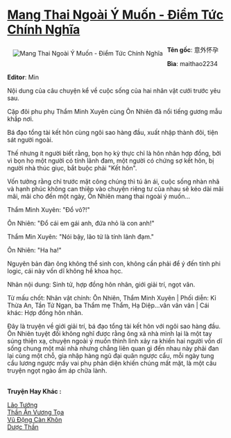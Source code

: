 <a href="https://utruyen.com/mang-thai-ngoai-y-muon-diem-tuc-chinh-nghia/18904/" title="Mang Thai Ngoài Ý Muốn - Điểm Tức Chính Nghĩa"><h1>Mang Thai Ngoài Ý Muốn - Điểm Tức Chính Nghĩa</h1></a><div style="display:table"><img align="right" style="float: left; padding: 10px;" src="https://utruyen.com/images/story/200x260/mang-thai-ngoai-y-muon-diem-tuc-chinh-nghia.jpg" alt="Mang Thai Ngoài Ý Muốn - Điểm Tức Chính Nghĩa"><b>Tên gốc</b>: 意外怀孕<p></p><b>Bìa</b>: maithao2234<p></p><b>Editor</b>: Min<p></p>Nội dung của câu chuyện kể về cuộc sống của hai nhân vật cưới trước yêu sau.<p></p>Cặp đôi phu phụ Thẩm Minh Xuyên cùng Ôn Nhiên đã nổi tiếng gương mẫu khắp nơi.<p></p>Bá đạo tổng tài kết hôn cùng ngôi sao hàng đầu, xuất nhập thành đôi, tiện sát người ngoài.<p></p>Thế nhưng ít người biết rằng, bọn họ kỳ thực chỉ là hôn nhân hợp đồng, bởi vì bọn họ một người có tính lãnh đam, một người có chứng sợ kết hôn, bị người nhà thúc giục, bắt buộc phải "Kết hôn".<p></p>Vốn tưởng rằng chỉ trước mặt công chúng thì tú ân ái, cuộc sống nhàn nhã và hạnh phúc không can thiệp vào chuyện riêng tư của nhau sẽ kéo dài mãi mãi, mãi cho đến một ngày, Ôn Nhiên mang thai ngoài ý muốn...<p></p>Thẩm Minh Xuyên: "Đổ vỏ?!"<p></p>Ôn Nhiên: "Đổ cái em gái anh, đứa nhỏ là con anh!"<p></p>Thẩm Min Xuyên: "Nói bậy, lão tử là tính lãnh đạm."<p></p>Ôn Nhiên: "Ha ha!"<p></p>Nguyên bản đàn ông không thể sinh con, không cần phải để ý đến tính phi logic, cái này vốn dĩ không hề khoa học.<p></p>Nhãn nội dung: Sinh tử, hợp đồng hôn nhân, giới giải trí, ngọt văn.<p></p>Từ mấu chốt: Nhân vật chính: Ôn Nhiên, Thẩm Minh Xuyên | Phối diễn: Kỉ Thừa An, Tần Tử Ngạn, ba Thẩm mẹ Thẩm, Hạ Diệp...vân vân vân | Cái khác: Hợp đồng hôn nhân.<p></p>Đây là truyện về giới giải trí, bá đạo tổng tài kết hôn với ngôi sao hàng đầu. Ôn Nhiên tuyệt đối không nghĩ được rằng ông xã nhà mình lại là một tay súng thiện xạ, chuyện ngoài ý muốn thình lình xảy ra khiến hai người vốn dĩ sống chung một mái nhà nhưng chẳng liên quan gì đến nhau này phải đan lại cùng một chỗ, gia nhập hàng ngũ đại quân ngược cẩu, mỗi ngày tung cẩu lương ngược mấy vai phụ phản diện khiến chúng mất mặt, là một câu truyện ngọt ngào ấm áp chữa lành.</div><p><br><b>Truyện Hay Khác :</b></p><a href="https://utruyen.com/lao-tuong/17691/" alt="Lão Tướng">Lão Tướng</a><br/><a href="https://github.com/quanluxury/truyenhot/tree/master/truyenhay/346/" alt="Thần Ấn Vương Tọa">Thần Ấn Vương Tọa</a><br/><a href="https://github.com/quanluxury/truyenhot/tree/master/truyenhay/1842/" alt="Vũ Động Càn Khôn">Vũ Động Càn Khôn</a><br/><a href="https://github.com/quanluxury/truyenhot/tree/master/truyenhay/2038/" alt="Dược Thần">Dược Thần</a><br/>